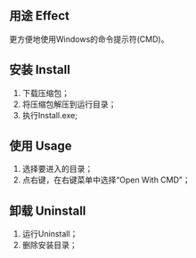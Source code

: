 ## 用途 Effect
更方便地使用Windows的命令提示符(CMD)。

## 安装 Install
1. 下载压缩包；
1. 将压缩包解压到运行目录；
1. 执行Install.exe;

## 使用 Usage
1. 选择要进入的目录；
1. 点右键，在右键菜单中选择“Open With CMD”；

## 卸载 Uninstall
1. 运行Uninstall；
1. 删除安装目录；
